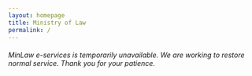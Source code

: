 ```yaml
---
layout: homepage
title: Ministry of Law
permalink: /
---
```

<!-- Type your notification here - the notification bar will not appear if this is empty. For other changes, refer to _data/homepage.yml to edit the homepage -->
###### MinLaw e-services is temporarily unavailable. We are working to restore normal service. Thank you for your patience.
